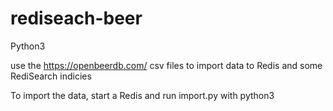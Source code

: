 # rediseach-beer

Python3

use the https://openbeerdb.com/ csv files to import data to Redis and some RediSearch indicies

To import the data, start a Redis and run import.py with python3
